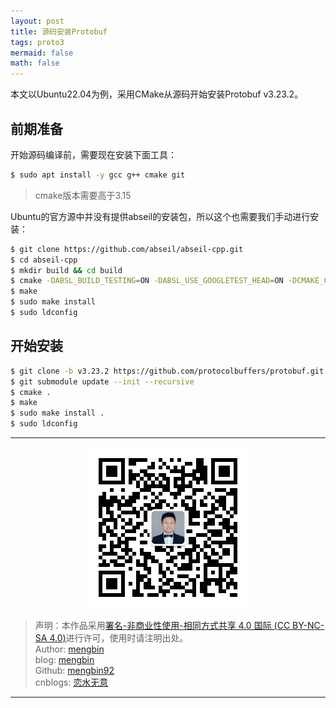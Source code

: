 ```yaml
---
layout: post
title: 源码安装Protobuf
tags: proto3
mermaid: false
math: false
---  
```


本文以Ubuntu22.04为例，采用CMake从源码开始安装Protobuf v3.23.2。  

## 前期准备  

开始源码编译前，需要现在安装下面工具：  

```bash
$ sudo apt install -y gcc g++ cmake git
```  

> cmake版本需要高于3.15  

Ubuntu的官方源中并没有提供abseil的安装包，所以这个也需要我们手动进行安装：  

```bash
$ git clone https://github.com/abseil/abseil-cpp.git  
$ cd abseil-cpp  
$ mkdir build && cd build  
$ cmake -DABSL_BUILD_TESTING=ON -DABSL_USE_GOOGLETEST_HEAD=ON -DCMAKE_CXX_STANDARD=14 ..  
$ make  
$ sudo make install  
$ sudo ldconfig  
```  

## 开始安装  

```bash
$ git clone -b v3.23.2 https://github.com/protocolbuffers/protobuf.git && cd protobuf  
$ git submodule update --init --recursive
$ cmake .  
$ make  
$ sudo make install .  
$ sudo ldconfig  
```  

---

<div align="center">
  <img src="../img/qrcode_wechat.jpg" alt="孟斯特">
</div>

> 声明：本作品采用[署名-非商业性使用-相同方式共享 4.0 国际 (CC BY-NC-SA 4.0)](https://creativecommons.org/licenses/by-nc-sa/4.0/deed.zh)进行许可，使用时请注明出处。  
> Author: [mengbin](mengbin1992@outlook.com)  
> blog: [mengbin](https://mengbin.top)  
> Github: [mengbin92](https://mengbin92.github.io/)  
> cnblogs: [恋水无意](https://www.cnblogs.com/lianshuiwuyi/)  

---



